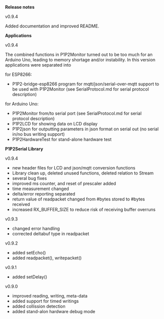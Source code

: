 **Release notes**

v0.9.4

Added documentation and improved README.

**Applications**

v0.9.4

The combined functions in P1P2Monitor turned out to be too much for an Arduino Uno, leading to memory shortage and/or instability.
In this version applications were separated into

for ESP8266:
- P1P2-bridge-esp8266 program for mqtt/json/serial-over-mqtt support to be used with P1P2Monitor (see SerialProtocol.md for serial protocol description)

for Arduino Uno:
- P1P2Monitor from/to serial port (see SerialProtocol.md for serial protocol description)
- P1P2LCD for showing data on LCD display
- P1P2json for outputting parameters in json format on serial out (no serial in/no bus writing support)
- P1P2HardwareTest for stand-alone hardware test


**P1P2Serial Library**

v0.9.4

- new header files for LCD and json/mqtt conversion functions
- Library clean up, deleted unused functions, deleted relation to Stream
- several bug fixes
- improved ms counter, and reset of prescaler added
- time measurement changed
- delta/error reporting separated
- return value of readpacket changed from #bytes stored to #bytes received
- increased RX_BUFFER_SIZE to reduce risk of receiving buffer overruns

v0.9.3

- changed error handling
- corrected deltabuf type in readpacket

v0.9.2

- added setEcho()
- added readpacket(), writepacket()

v0.9.1

- added setDelay()

v0.9.0

- improved reading, writing, meta-data
- added support for timed writings
- added collission detection
- added stand-alon hardware debug mode
